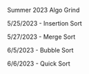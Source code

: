 Summer 2023 Algo Grind

5/25/2023 - Insertion Sort

5/27/2023 - Merge Sort

6/5/2023 - Bubble Sort

6/6/2023 - Quick Sort
